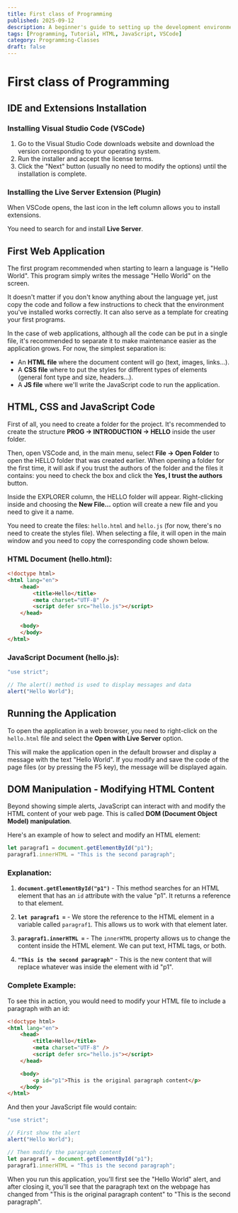 ```yaml
---
title: First class of Programming
published: 2025-09-12
description: A beginner's guide to setting up the development environment and creating your first web application with HTML and JavaScript.
tags: [Programming, Tutorial, HTML, JavaScript, VSCode]
category: Programming-Classes
draft: false
---
```


# First class of Programming

## IDE and Extensions Installation

### Installing Visual Studio Code (VSCode)

1. Go to the Visual Studio Code downloads website and download the version corresponding to your operating system.
2. Run the installer and accept the license terms.
3. Click the "Next" button (usually no need to modify the options) until the installation is complete.

### Installing the Live Server Extension (Plugin)

When VSCode opens, the last icon in the left column allows you to install extensions.

You need to search for and install **Live Server**.

## First Web Application

The first program recommended when starting to learn a language is "Hello World".
This program simply writes the message "Hello World" on the screen.

It doesn't matter if you don't know anything about the language yet, just copy the code and follow a few instructions to check that the environment you've installed works correctly.
It can also serve as a template for creating your first programs.

In the case of web applications, although all the code can be put in a single file, it's recommended to separate it to make maintenance easier as the application grows.
For now, the simplest separation is:

- An **HTML file** where the document content will go (text, images, links...).
- A **CSS file** where to put the styles for different types of elements (general font type and size, headers...).
- A **JS file** where we'll write the JavaScript code to run the application.

## HTML, CSS and JavaScript Code

First of all, you need to create a folder for the project.
It's recommended to create the structure **PROG → INTRODUCTION → HELLO** inside the user folder.

Then, open VSCode and, in the main menu, select **File → Open Folder** to open the HELLO folder that was created earlier.
When opening a folder for the first time, it will ask if you trust the authors of the folder and the files it contains: you need to check the box and click the **Yes, I trust the authors** button.

Inside the EXPLORER column, the HELLO folder will appear.
Right-clicking inside and choosing the **New File...** option will create a new file and you need to give it a name.

You need to create the files: `hello.html` and `hello.js` (for now, there's no need to create the styles file).
When selecting a file, it will open in the main window and you need to copy the corresponding code shown below.

### HTML Document (hello.html):

```html
<!doctype html>
<html lang="en">
    <head>
        <title>Hello</title>
        <meta charset="UTF-8" />
        <script defer src="hello.js"></script>
    </head>

    <body>
    </body>
</html>
```

### JavaScript Document (hello.js):

```javascript
"use strict";

// The alert() method is used to display messages and data
alert("Hello World");
```

## Running the Application

To open the application in a web browser, you need to right-click on the `hello.html` file and select the **Open with Live Server** option.

This will make the application open in the default browser and display a message with the text "Hello World".
If you modify and save the code of the page files (or by pressing the F5 key), the message will be displayed again.

## DOM Manipulation - Modifying HTML Content

Beyond showing simple alerts, JavaScript can interact with and modify the HTML content of your web page. This is called **DOM (Document Object Model) manipulation**.

Here's an example of how to select and modify an HTML element:

```javascript
let paragraf1 = document.getElementById("p1");
paragraf1.innerHTML = "This is the second paragraph";
```

### Explanation:

1. **`document.getElementById("p1")`** - This method searches for an HTML element that has an `id` attribute with the value "p1". It returns a reference to that element.

2. **`let paragraf1 =`** - We store the reference to the HTML element in a variable called `paragraf1`. This allows us to work with that element later.

3. **`paragraf1.innerHTML =`** - The `innerHTML` property allows us to change the content inside the HTML element. We can put text, HTML tags, or both.

4. **`"This is the second paragraph"`** - This is the new content that will replace whatever was inside the element with id "p1".

### Complete Example:

To see this in action, you would need to modify your HTML file to include a paragraph with an id:

```html
<!doctype html>
<html lang="en">
    <head>
        <title>Hello</title>
        <meta charset="UTF-8" />
        <script defer src="hello.js"></script>
    </head>

    <body>
        <p id="p1">This is the original paragraph content</p>
    </body>
</html>
```

And then your JavaScript file would contain:

```javascript
"use strict";

// First show the alert
alert("Hello World");

// Then modify the paragraph content
let paragraf1 = document.getElementById("p1");
paragraf1.innerHTML = "This is the second paragraph";
```

When you run this application, you'll first see the "Hello World" alert, and after closing it, you'll see that the paragraph text on the webpage has changed from "This is the original paragraph content" to "This is the second paragraph".